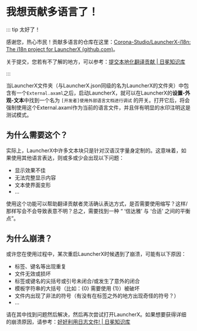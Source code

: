 # 我想贡献多语言了！

::: tip 太好了！

感谢您，热心市民！贡献多语言的仓库在这里：[Corona-Studio/LauncherX-i18n: The i18n project for LauncherX (github.com)](https://github.com/Corona-Studio/LauncherX-i18n)。

关于提交，您若有不了解的地方，可以参考：[提交本地化翻译贡献 | 日冕知识库](/zhCN/guide/general/contribute-to-i18n)

:::

当LauncherX文件夹（与LauncherX.json同级的名为LauncherX的文件夹）中包含有一个`External.axaml`之后，启动LauncherX，就可以在LauncherX的**设置-外观-文本**中找到一个名为 `[开发者]使用外部语言文档进行调试` 的开关。打开它后，将会强制使用这个External.axaml作为当前的语言文件，并且伴有明显的水印注明这是测试模式。

## 为什么需要这个？

实际上，LauncherX中许多文本块只是针对汉语汉字量身定制的。这意味着，如果使用其他语言表达，则或多或少会出现以下问题：

- 显示效果不佳
- 无法完整显示内容
- 文本使界面变形
- ...

使用这个功能可以帮助翻译贡献者灵活确认表达方式，是否需要使用缩写？这样/那样写会不会导致表意不明？总之，需要找到一种 “ ‘信达雅’ 与 ‘合适’ 之间的平衡点”。

## 为什么崩溃？

或许您在使用过程中，某次重启LauncherX时候遇到了崩溃，可能有以下原因：

- 标签、键名等出现重复
- 文件无效或损坏
- 标签或键名的尖括号或引号未闭合/或发生了意外的闭合
- 模板字符串的大括号（比如：{0} 需要使用 {1}）被破坏
- 文件内出现了非法的符号（有没有在标签之外的地方出现奇怪的符号？）
- ...

请在其中找到问题然后解决，然后再次尝试打开LauncherX。如果想要获得详细的崩溃原因，请参考：[好好利用日志文件! | 日冕知识库](/zhCN/lxguide/others/report-with-logs)